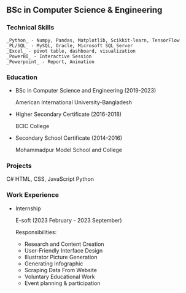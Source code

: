 ## BSc in Computer Science & Engineering

### Technical Skills
```
_Python_ - Numpy, Pandas, Matplotlib, Scikkit-learn, TensorFlow
_PL/SQL_ - MySQL, Oracle, Microsoft SQL Server
_Excel_ - pivot table, dashboard, visualization
_PowerBI_ - Interactive Session
_Powerpoint_ - Report, Animation
```

### Education
- BSc in Computer Science and Engineering (2019-2023)
  
  American International University-Bangladesh

- Higher Secondary Certificate (2016-2018)

  BCIC College

- Secondary School Certificate (2014-2016)

  Mohammadpur Model School and College

  
### Projects
C#
HTML, CSS, JavaScript
Python


### Work Experience
- Internship
  
  E-soft (2023 February - 2023 September)

  Responsibilities:
  - Research and Content Creation
  - User-Friendly Interface Design
  - Illustrator Picture Generation
  - Generating Infographic
  - Scraping Data From Website
  - Voluntary Educational Work
  - Event planning & participation
  
